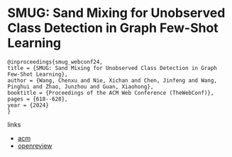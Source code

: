 # SMUG: Sand Mixing for Unobserved Class Detection in Graph Few-Shot Learning

```
@inproceedings{smug_webconf24,
title = {SMUG: Sand Mixing for Unobserved Class Detection in Graph Few-Shot Learning},
author = {Wang, Chenxu and Nie, Xichan and Chen, Jinfeng and Wang, Pinghui and Zhao, Junzhou and Guan, Xiaohong},
booktitle = {Proceedings of the ACM Web Conference (TheWebConf)},
pages = {618--628},
year = {2024}
}
```

links
- [acm](https://dl.acm.org/doi/10.1145/3589334.3645466)
- [openreview](https://openreview.net/forum?id=S1qNNWjD2Y)
